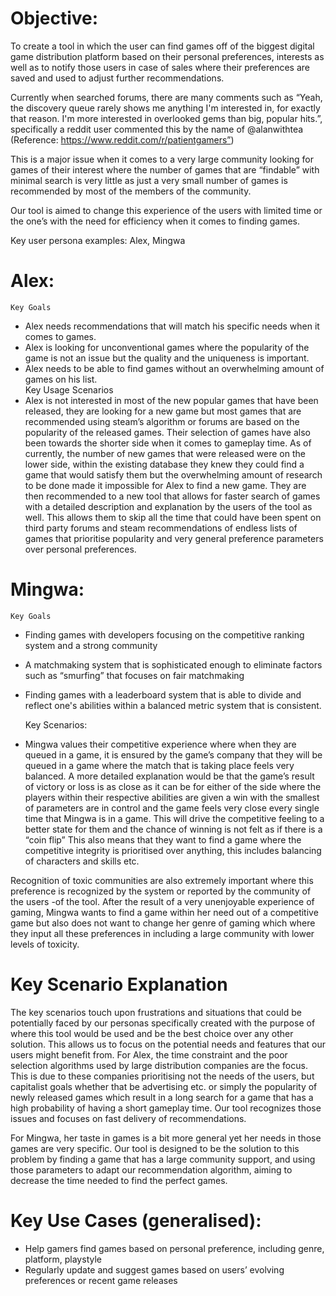 # Objective: 
To create a tool in which the user can find games off of the biggest digital game distribution platform based on their personal preferences, interests as well as to notify those users in case of sales where their preferences are saved and used to adjust further recommendations. 

Currently when searched forums, there are many comments such as “Yeah, the discovery queue rarely shows me anything I'm interested in, for exactly that reason. I'm more interested in overlooked gems than big, popular hits.”, specifically a reddit user commented this by the name of @alanwithtea (Reference: https://www.reddit.com/r/patientgamers”) 

This is a major issue when it comes to a very large community looking for games of their interest where the number of games that are “findable” with minimal search is very little as just a very small number of games is recommended by most of the members of the community. 

Our tool is aimed to change this experience of the users with limited time or the one’s with the need for efficiency when it comes to finding games.

Key user persona examples: Alex, Mingwa


# Alex: 

	Key Goals
 
* Alex needs recommendations that will match his specific needs when it comes to games.
* Alex is looking for unconventional games where the popularity of the game is not an issue but the quality and the uniqueness is important. 
* Alex needs to be able to find games without an overwhelming amount of games on his list.   
	Key Usage Scenarios  
* Alex is not interested in most of the new popular games that have been released, they are looking for a new game but most games that are recommended using steam’s algorithm or forums are based on the popularity of the released games. Their selection of games have also been towards the shorter side when it comes to gameplay time. As of currently, the number of new games that were released were on the lower side, within the existing database they knew they could find a game that would satisfy them but the overwhelming amount of research to be done made it impossible for Alex to find a new game. They are then recommended to a new tool that allows for faster search of games with a detailed description and explanation by the users of the tool as well. This allows them to skip all the time that could have been spent on third party forums and steam recommendations of endless lists of games that prioritise popularity and very general preference parameters over personal preferences. 

	
# Mingwa: 

	Key Goals
 
* Finding games with developers focusing on the competitive ranking system and a strong community 
* A matchmaking system that is sophisticated enough to eliminate factors such as “smurfing” that focuses on fair matchmaking
* Finding games with a leaderboard system that is able to divide and reflect one's abilities within a balanced metric system that is consistent.  

	Key Scenarios:  
* Mingwa values their competitive experience where when they are queued in a game, it is ensured by the game’s company that they will be queued in a game where the match that is taking place feels very balanced. A more detailed explanation would be that the game’s result of victory or loss is as close as it can be for either of the side where the players within their respective abilities are given a win with the smallest of parameters are in control and the game feels very close every single time that Mingwa is in a game. This will drive the competitive feeling to a better state for them and the chance of winning is not felt as if there is a “coin flip”  This also means that they want to find a game where the competitive integrity is prioritised over anything, this includes balancing of characters and skills etc. 
			
Recognition of toxic communities are also extremely important where this preference is recognized by the system or reported by the community of the users -of the tool. 
After the result of a very unenjoyable experience of gaming, Mingwa wants to find a game within her need out of a competitive game but also does not want to change her genre of gaming which where they input all these preferences in including a large community with lower levels of toxicity. 


# Key Scenario Explanation
	
	
The key scenarios touch upon frustrations and situations that could be potentially faced by our personas specifically created with the purpose of where this tool would be used and be the best choice over any other solution. This allows us to focus on the potential needs and features that our users might benefit from. For Alex, the time constraint and the poor selection algorithms used by large distribution companies are the focus. This is due to these companies prioritising not the needs of the users, but capitalist goals whether that be advertising etc. or simply the popularity of newly released games which result in a long search for a game that has a high probability of having a short gameplay time. Our tool recognizes those issues and focuses on fast delivery of recommendations. 

For Mingwa, her taste in games is a bit more general yet her needs in those games are very specific. Our tool is designed to be the solution to this problem by finding a game that has a large community support, and using those parameters to adapt our recommendation algorithm, aiming to decrease the time needed to find the perfect games. 

# Key Use Cases (generalised):

* Help gamers find games based on personal preference, including genre, platform, playstyle
* Regularly update and suggest games based on users’ evolving preferences or recent game releases
